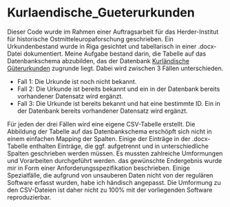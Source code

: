 # Kurlaendische_Gueterurkunden
Dieser Code wurde im Rahmen einer Auftragsarbeit für das Herder-Institut für historische Ostmitteleuropaforschung geschrieben.
Ein Urkundenbestand wurde in Riga gesichtet und tabellarisch in einer .docx-Datei dokumentiert.
Meine Aufgabe bestand darin, die Tabelle auf das Datenbankschema abzubilden, das der Datenbank [Kurländische Güterurkunden](https://www.herder-institut.de/kurlaendische-gueterurkunden/) zugrunde liegt. Dabei wird zwischen 3 Fällen unterschieden.

- Fall 1: Die Urkunde ist noch nicht bekannt.
- Fall 2: Die Urkunde ist bereits bekannt und ein in der Datenbank bereits vorhandener Datensatz wird ergänzt.
- Fall 3: Die Urkunde ist bereits bekannt und hat eine bestimmte ID. Ein in der Datenbank bereits vorhandener Datensatz wird ergänzt.

Für jeden der drei Fällen wird eine eigene CSV-Tabelle erstellt.
Die Abbildung der Tabelle auf das Datenbankschema erschöpft sich nicht in einem einfachen Mapping der Spalten. Einige der Einträge in der .docx-Tabelle enthalten Einträge, die ggf. aufgetrennt und in unterschiedliche Spalten geschrieben werden müssen.
Es mussten zahlreiche Umformungen und Vorarbeiten durchgeführt werden. das gewünschte Endergebnis wurde mir in Form einer Anforderungsspezifikation beschrieben. Einige Spezialfälle, die aufgrund von unsauberen Daten nicht von der regulären Software erfasst wurden, habe ich händisch angepasst. Die Umformung zu den CSV-Dateien ist daher nicht zu 100% mit der vorliegenden Software reproduzierbar.
